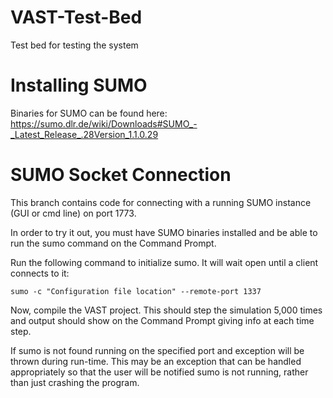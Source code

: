 # VAST-Test-Bed
Test bed for testing the system

# Installing SUMO
Binaries for SUMO can be found here:
https://sumo.dlr.de/wiki/Downloads#SUMO_-_Latest_Release_.28Version_1.1.0.29

# SUMO Socket Connection
This branch contains code for connecting with a running SUMO instance (GUI or cmd line) on port 1773.

In order to try it out, you must have SUMO binaries installed and be able to run the sumo command on the Command Prompt. 

Run the following command to initialize sumo. It will wait open until a client connects to it: 
```
sumo -c "Configuration file location" --remote-port 1337
```
Now, compile the VAST project. This should step the simulation 5,000 times and output should show on the Command Prompt giving info at each time step.

If sumo is not found running on the specified port and exception will be thrown during run-time. This may be an exception that can be handled appropriately so that the user will be notified sumo is not running, rather than just crashing the program.
